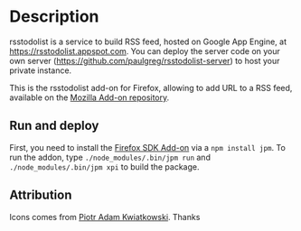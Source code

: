 Description 
===========

rsstodolist is a service to build RSS feed, hosted on Google App Engine, at https://rsstodolist.appspot.com.
You can deploy the server code on your own server (https://github.com/paulgreg/rsstodolist-server) to host your private instance.

This is the rsstodolist add-on for Firefox, allowing to add URL to a RSS feed, available on the [Mozilla Add-on repository](https://addons.mozilla.org/fr/firefox/addon/rss-todolist-addon/).

Run and deploy
--------------

First, you need to install the [Firefox SDK Add-on](https://addons.mozilla.org/en-US/developers/docs/sdk/latest/) via a `npm install jpm`.
To run the addon, type `./node_modules/.bin/jpm run` and `./node_modules/.bin/jpm xpi` to build the package.

Attribution
--------------

Icons comes from [Piotr Adam Kwiatkowski](http://ikons.piotrkwiatkowski.co.uk/). Thanks

